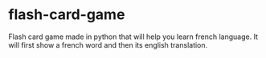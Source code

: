 # flash-card-game
Flash card game made in python that will help you learn french language. It will first show a french word and then its english translation.
